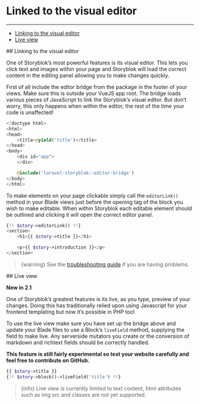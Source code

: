 # Linked to the visual editor

---

- [Linking to the visual editor](#editable-comment-link)
- [Live view](#live-view)



<a name="editable-comment-link">
## Linking to the visual editor
</a>

One of Storyblok’s most powerful features is its visual editor. This lets you click text and images within your page and Storyblok will load the correct content in the editing panel allowing you to make changes quickly.

First of all include the editor bridge from the package in the footer of your views. Make sure this is outside your VueJS app root. The bridge loads various pieces of JavaScript to link the Storyblok’s visual editor. But don’t worry, this only happens when within the editor, the rest of the time your code is unaffected!

```php
<!doctype html>
<html>
<head>
	<title>@yield('title')</title>
</head>
<body>
    <div id="app">
    </div>

    @include('laravel-storyblok::editor-bridge')
</body>
</html>
```


To make elements on your page clickable simply call the `editorLink()` method in your Blade views just before the opening tag of the block you wish to make editable. When within Storyblok each editable element should be outlined and clicking it will open the correct editor panel.

```php
{!! $story->editorLink() !!}
<section>
    <h1>{{ $story->title }}</h1>

    <p>{{ $story->introduction }}</p>
</section>
```

> {warning} See the [troubleshooting guide](/{{route}}/{{version}}/troubleshooting) if you are having problems.


<a name="live-view">
## Live view
</a>

**New in 2.1**

One of Storyblok’s greatest features is its live, as you type, preview of your changes. Doing this has traditionally relied upon using Javascript for your frontend templating but now it’s possible in PHP too!

To use the live view make sure you have set up the bridge above and update your Blade files to use a Block’s `liveField` method, supplying the field to make live. Any serverside mutators you create or the conversion of markdown and richtext fields should be correctly handled.

**This feature is still fairly experimental so test your website carefully and feel free to contribute on GitHub.**

```php
{{ $story->title }}
{!! $story->block()->liveField('title') !!}
```

> {info} Live view is currently limited to text content, html attributes such as img src and classes are not yet supported.